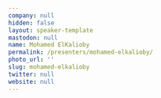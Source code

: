 ```yaml
---
company: null
hidden: false
layout: speaker-template
mastodon: null
name: Mohamed ElKalioby
permalink: /presenters/mohamed-elkalioby/
photo_url: ''
slug: mohamed-elkalioby
twitter: null
website: null
---
```

